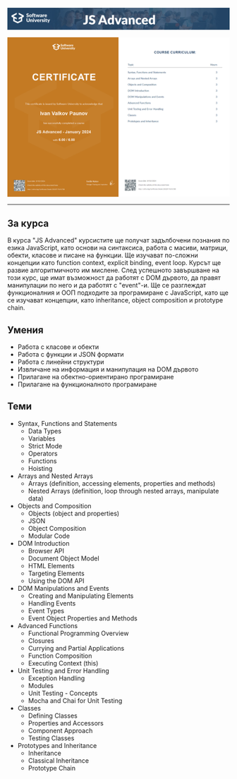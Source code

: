 ![JS-Advanced](https://github.com/BoykoPetevBoev/JS-Advanced-September-2019/blob/master/_README/JSAdvanced.jpg)

![Image Not Found](https://github.com/ivan9paunov/SoftUni-Software-Engineering/blob/main/JS-Advanced/JS%20Advanced%20-%20January%202024%20-%20Certificate.jpeg
)

---

## За курса

В курса "JS Advanced" курсистите ще получат задълбочени познания по езика JavaScript, като основи на синтаксиса, работа с масиви, матрици, обекти, класове и писане на функции. Ще изучават по-сложни концепции като function context, explicit binding, event loop. Курсът ще развие алгоритмичното им мислене. След успешното завършване на този курс, ще имат възможност да работят с DOM дървото, да правят манипулации по него и да работят с "event"-и. Ще се разглеждат функционалния и ООП подходите за програмиране с JavaScript, като ще се изучават концепции, като inheritance, object composition и prototype chain.

## Умения

- Работа с класове и обекти
- Работа с функции и JSON формати
- Работа с линейни структури
- Извличане на информация и манипулация на DOM дървото
- Прилагане на обектно-ориентирано програмиране
- Прилагане на функционалното програмиране

## Теми

* Syntax, Functions and Statements
    * Data Types
    * Variables
    * Strict Mode
    * Operators
    * Functions
    * Hoisting
* Arrays and Nested Arrays
    * Arrays (definition, accessing elements, properties and methods)
    * Nested Arrays (definition, loop through nested arrays, manipulate data)
* Objects and Composition
    * Objects (object and properties)
    * JSON
    * Object Composition
    * Modular Code
* DOM Introduction
    * Browser API
    * Document Object Model
    * HTML Elements
    * Targeting Elements
    * Using the DOM API
* DOM Manipulations and Events
    * Creating and Manipulating Elements
    * Handling Events
    * Event Types
    * Event Object Properties and Methods
* Advanced Functions
    * Functional Programming Overview
    * Closures
    * Currying and Partial Applications
    * Function Composition
    * Executing Context (this)
* Unit Testing and Error Handling
    * Exception Handling
    * Modules
    * Unit Testing - Concepts
    * Mocha and Chai for Unit Testing
* Classes
    * Defining Classes
    * Properties and Accessors
    * Component Approach
    * Testing Classes
* Prototypes and Inheritance
    * Inheritance
    * Classical Inheritance
    * Prototype Chain